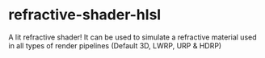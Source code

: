 # refractive-shader-hlsl
A lit refractive shader!
It can be used to simulate a refractive material used in all types of render pipelines (Default 3D, LWRP, URP & HDRP)
